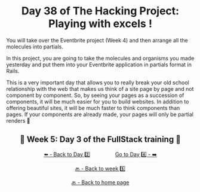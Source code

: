 <h1 align="center">Day 38 of The Hacking Project: Playing with excels !</h1>

You will take over the Eventbrite project (Week 4) and then arrange all the molecules into partials.

In this project, you are going to take the molecules and organisms you made yesterday and put them into your Eventbrite application in partials format in Rails.

This is a very important day that allows you to really break your old school relationship with the web that makes us think of a site page by page and not component by component. So, by seeing your pages as a succession of components, it will be much easier for you to build websites. In addition to offering beautiful sites, it will be much faster to think components than pages. If your components are already made, your pages will only be partial renders 🤑

<h2 align="center">🎉 Week 5: Day 3 of the FullStack training 🎉</h2>

<div align="center">
  
  [⬅️ - Back to Day 2️⃣](https://github.com/BenjaminCharmes/THP_FullStack/tree/main/Week_5/Day_2)
  &nbsp;&nbsp;&nbsp;&nbsp;&nbsp;&nbsp;&nbsp;&nbsp;&nbsp;&nbsp;&nbsp;&nbsp;&nbsp;&nbsp;&nbsp;
  [Go to Day 4️⃣ - ➡️](https://github.com/BenjaminCharmes/THP_FullStack/tree/main/Week_5/Day_4)

</div>

<div align="center">

  [🔙 - Back to week 5️⃣](https://github.com/BenjaminCharmes/THP_FullStack/tree/main/Week_5)

  [🔙 - Back to home page](https://github.com/BenjaminCharmes/THP_FullStack)

</div>
